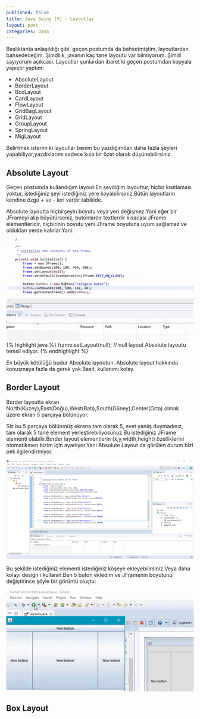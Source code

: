 ```yaml
---
published: false
title: Java Swing (V) - Layoutlar
layout: post
categories: Java
---
```

Başlıktanta anlaşıldığı gibi, geçen postumda da bahsetmiştim, layoutlardan bahsedeceğim. Şimdilik, javanın kaç tane layoutu var bilmiyorum. Şimdi sayıyorum açıkcası.
Layoutlar şunlardan ibaret ki geçen postumdan kopyala yapıştır yaptım:

- AbsoluteLayout
- BorderLayout
- BoxLayout
- CardLayout
- FlowLayout
- GridBagLayout
- GridLayout
- GroupLayout
- SpringLayout
- MigLayout

Belirtmek isterim ki layoutlar benim bu yazdığımdan daha fazla şeyleri yapabiliyor,yazdıklarımı sadece kısa bir özet olarak düşünebilirsiniz. 
## Absolute Layout

Geçen postumda kullandığım layout.En sevdiğim layouttur, hiçbir kısıtlaması yoktur, istediğiniz şeyi istediğiniz yere koyabilirsiniz.Bütün layoutların kendine özgü + ve - leri vardır tabikide.

Absolute layoutta hiçbirşeyin boyutu veya yeri değişmez.Yani eğer bir JFrameyi alıp büyütürseniz, butonlardır textlerdir kısacası JFrame elementleridir, hiçbirinin boyutu yeni JFrame boyutuna uyum sağlamaz ve oldukları yerde kalırlar.Yani:

<img src="/images/javaswing/javaswing5/1.gif"></img>
{% highlight java %}
frame.setLayout(null); // null layout Absolute layoutu temsil ediyor. 
{% endhighlight %}


En büyük kötülüğü budur Absolute layoutun.
Absolute layout hakkında konuşmaya fazla da gerek yok.Basit, kullanımı kolay.

## Border Layout

Border layoutta ekran North(Kuzey),East(Doğu),West(Batı),South(Güney),Center(Orta) olmak üzere ekran 5 parçaya bölünüyor.

Siz bu 5 parçaya bölünmüş ekrana tam olarak 5, evet yanlış duymadınız, tam olarak 5 tane element yerleştirebiliyosunuz.Bu istediğiniz JFrame elementi olabilir.Border layout elementlerin (x,y,width,height) özelliklerini otomatikmen bizim için ayarlıyor.Yani Absolute Layout da görülen durum bizi pek ilgilendirmiyor.

<img src="/images/javaswing/javaswing4/2.png"></img>

Bu şekilde istediğiniz elementi istediğiniz köşeye ekleyebilirsiniz.Veya daha kolayı design ı kullanın.Ben 5 buton ekledim ve JFramenin boyutunu değiştirince şöyle bir görüntü oluştu:

<img src="/images/javaswing/javaswing5/3.gif"></img>


## Box Layout
